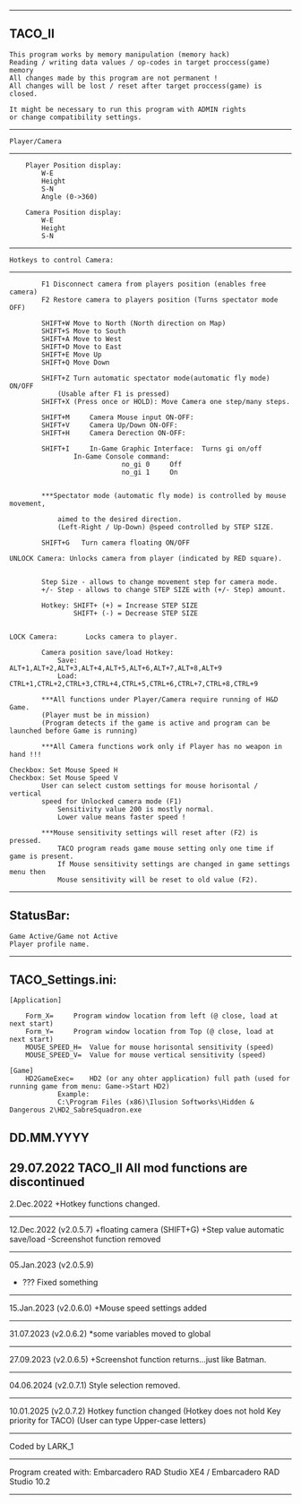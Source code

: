 ----------------------------------------------------------------------------------------
TACO_II
----------------------------------------------------------------------------------------

	This program works by memory manipulation (memory hack)
	Reading / writing data values / op-codes in target proccess(game) memory
	All changes made by this program are not permanent !
	All changes will be lost / reset after target proccess(game) is closed.

 	It might be necessary to run this program with ADMIN rights
  	or change compatibility settings. 

----------------------------------------------------------------------------------------
	Player/Camera
----------------------------------------------------------------------------------------

		Player Position display:
			W-E
			Height
			S-N
			Angle (0->360)

		Camera Position display:
			W-E
			Height
			S-N

----------------------------------------------------------------------------------------
	Hotkeys to control Camera:
----------------------------------------------------------------------------------------
			F1 Disconnect camera from players position (enables free camera)
			F2 Restore camera to players position (Turns spectator mode OFF)
				
			SHIFT+W Move to North (North direction on Map)	
			SHIFT+S Move to South
			SHIFT+A Move to West	
			SHIFT+D Move to East
			SHIFT+E Move Up
			SHIFT+Q Move Down

			SHIFT+Z Turn automatic spectator mode(automatic fly mode) ON/OFF 
				(Usable after F1 is pressed)
			SHIFT+X (Press once or HOLD): Move Camera one step/many steps.

			SHIFT+M		Camera Mouse input ON-OFF:	
			SHIFT+V		Camera Up/Down ON-OFF:		
			SHIFT+H		Camera Derection ON-OFF:	

			SHIFT+I 	In-Game Graphic Interface:  Turns gi on/off     
					In-Game Console command: 
								no_gi 0		Off
								no_gi 1		On

				
			***Spectator mode (automatic fly mode) is controlled by mouse movement, 
			
				aimed to the desired direction.
				(Left-Right / Up-Down) @speed controlled by STEP SIZE.

			SHIFT+G   Turn camera floating ON/OFF

	UNLOCK Camera: Unlocks camera from player (indicated by RED square).


			Step Size - allows to change movement step for camera mode.
			+/- Step - allows to change STEP SIZE with (+/- Step) amount.

			Hotkey: SHIFT+ (+) = Increase STEP SIZE
					SHIFT+ (-) = Decrease STEP SIZE


	LOCK Camera:	   Locks camera to player.
			
			Camera position save/load Hotkey:
				Save: ALT+1,ALT+2,ALT+3,ALT+4,ALT+5,ALT+6,ALT+7,ALT+8,ALT+9
				Load: CTRL+1,CTRL+2,CTRL+3,CTRL+4,CTRL+5,CTRL+6,CTRL+7,CTRL+8,CTRL+9

			***All functions under Player/Camera require running of H&D Game.
			(Player must be in mission) 
			(Program detects if the game is active and program can be launched before Game is running)
			
			***All Camera functions work only if Player has no weapon in hand !!!
	
	Checkbox: Set Mouse Speed H
	Checkbox: Set Mouse Speed V
			User can select custom settings for mouse horisontal / vertical 
			speed for Unlocked camera mode (F1)
				Sensitivity value 200 is mostly normal.
				Lower value means faster speed !

			***Mouse sensitivity settings will reset after (F2) is pressed.
				TACO program reads game mouse setting only one time if game is present.
				If Mouse sensitivity settings are changed in game settings menu	then
				Mouse sensitivity will be reset to old value (F2).


----------------------------------------------------------------------------------------
StatusBar:
---------------------------------------------------------------------------------------- 	
	Game Active/Game not Active
	Player profile name.



----------------------------------------------------------------------------------------
TACO_Settings.ini:
----------------------------------------------------------------------------------------
	[Application]

		Form_X=		Program window location from left (@ close, load at next start)
		Form_Y=		Program window location from Top (@ close, load at next start)
		MOUSE_SPEED_H=  Value for mouse horisontal sensitivity (speed)
		MOUSE_SPEED_V=  Value for mouse vertical sensitivity (speed)

	[Game]
		HD2GameExec=    HD2 (or any ohter application) full path (used for running game from menu: Game->Start HD2)
				Example: 
				C:\Program Files (x86)\Ilusion Softworks\Hidden & Dangerous 2\HD2_SabreSquadron.exe







DD.MM.YYYY
----------------------------------------------------------------------------------------
29.07.2022    TACO_II
	All mod functions are discontinued
----------------------------------------------------------------------------------------
2.Dec.2022
+Hotkey functions changed.

----------------------------------------------------------------------------------------
12.Dec.2022 (v2.0.5.7)
+floating camera (SHIFT+G)
+Step value automatic save/load
-Screenshot function removed

----------------------------------------------------------------------------------------
05.Jan.2023 (v2.0.5.9)
+ ??? Fixed something

----------------------------------------------------------------------------------------
15.Jan.2023 (v2.0.6.0)
+Mouse speed settings added

----------------------------------------------------------------------------------------
31.07.2023 (v2.0.6.2)
*some variables moved to global

----------------------------------------------------------------------------------------
27.09.2023 (v2.0.6.5)
+Screenshot function returns...just like Batman.

----------------------------------------------------------------------------------------
04.06.2024 (v2.0.7.1)
Style selection removed.

----------------------------------------------------------------------------------------
10.01.2025 (v2.0.7.2)
Hotkey function changed
	(Hotkey does not hold Key priority for TACO)
	(User can type Upper-case letters)












----------------------------------------------------------------------------------------
Coded by LARK_1

----------------------------------------------------------------------------------------
Program created with: Embarcadero RAD Studio XE4 / Embarcadero RAD Studio 10.2

----------------------------------------------------------------------------------------

